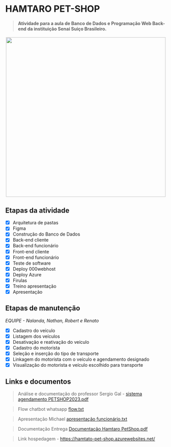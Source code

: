 # HAMTARO PET-SHOP

> #### Atividade para  a aula de Banco de Dados e Programação Web Back-end da instituição Senai Suiço Brasileiro. 

<p align="center">
  <img width="500"src="https://cdn.dribbble.com/users/662463/screenshots/3935616/media/fa433a19c08e228ae7649998ee2a9230.gif">
</p>


## Etapas da atividade 

- [x] Arquitetura de pastas
- [x] Figma
- [x] Construção do Banco de Dados
- [x] Back-end cliente 
- [x] Back-end funcionário
- [x] Front-end cliente 
- [x] Front-end funcionário 
- [x] Teste de software
- [x] Deploy 000webhost
- [x] Deploy Azure
- [x] Firulas 
- [x] Treino apresentação 
- [x] Apresentação 

## Etapas de manutenção
*EQUIPE - Nalanda, Nathan, Robert e Renato*

- [x] Cadastro do veículo
- [x] Listagem dos veículos
- [x] Desativação e reativação do veículo
- [x] Cadastro do motorista
- [x] Seleção e inserção do tipo de transporte
- [x] Linkagem do motorista com o veículo e agendamento designado
- [x] Visualização do motorista e veículo escolhido para transporte

## Links e documentos

>  Análise e documentação do professor Sergio Gal - [sistema agendamento PETSHOP2023.pdf](https://github.com/michaelsalmeida/Pet-Shop/files/11353732/sistema.agendamento.PETSHOP2023.pdf)

> Flow chatbot whatsapp [flow.txt](https://github.com/michaelsalmeida/Pet-Shop/files/11363856/flow.txt)

> Apresentação Michael [apresentação funcionário.txt](https://github.com/michaelsalmeida/Pet-Shop/files/11413590/apresentacao.funcionario.txt)

> Documentação Entrega [Documentação Hamtaro PetShop.pdf](https://github.com/michaelsalmeida/Pet-Shop/files/11423093/Documentacao.Hamtaro.PetShop.pdf)

> Link hospedagem - https://hamtato-pet-shop.azurewebsites.net/







